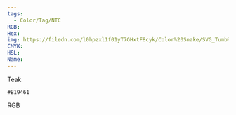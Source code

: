 ```yaml
---
tags:
  - Color/Tag/NTC
RGB:
Hex:
img: https://filedn.com/l0hpzxl1f01yT7GHxtF8cyk/Color%20Snake/SVG_Tumb%20Mass%20No%20Name/B19461.svg
CMYK:
HSL:
Name:
---
```

Teak
```palette
#B19461
```
RGB
